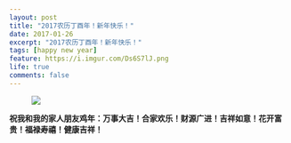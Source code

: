 ```yaml
---
layout: post
title: "2017农历丁酉年！新年快乐！"
date: 2017-01-26
excerpt: "2017农历丁酉年！新年快乐！"
tags: [happy new year]
feature: https://i.imgur.com/Ds6S7lJ.png
life: true
comments: false
---
```

<figure>
	<a href="{{ site.staticUrl }}/image/jpg/newyear.jpg"><img src="{{ site.staticUrl }}/image/jpg/newyear.jpg"></a>
</figure>

__祝我和我的家人朋友鸡年：万事大吉！合家欢乐！财源广进！吉祥如意！花开富贵！福禄寿禧！健康吉祥！__
